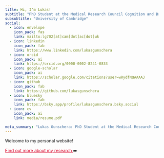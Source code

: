 ```yaml
---
title: Hi, I'm Lukas!
subtitle: "PhD Student at the Medical Research Council Cognition and Brain Sciences Unit"
subsubtitle: "University of Cambridge"
social:
  - icon: envelope
    icon_pack: fas
    link: mailto:lg702[at]cam[dot]ac[dot]uk
  - icon: linkedin
    icon_pack: fab
    link: https://www.linkedin.com/lukasgunschera
  - icon: orcid
    icon_pack: ai
    link: https://orcid.org/0000-0002-8241-0833
  - icon: google-scholar
    icon_pack: ai
    link: https://scholar.google.com/citations?user=wRydfNQAAAAJ
  - icon: github
    icon_pack: fab
    link: https://github.com/lukasgunschera
  - icon: bluesky
    icon_pack: fab
    link: https://bsky.app/profile/lukasgunschera.bsky.social
  - icon: cv
    icon_pack: ai
    link: media/resume.pdf

meta_summary: "Lukas Gunschera: PhD Student at the Medical Research Council Cognition and Brain Sciences Unit, University of Cambridge."
---
```


Welcome to my personal website!

<a href = "../#about" style="color:#D90429"> Find out more about my research </a>:arrow_right:

<p> </p>

<p>&nbsp;</p> 
<p>&nbsp;</p>
